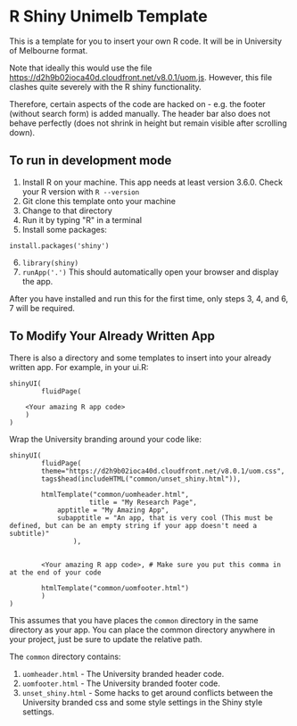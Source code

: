 # R Shiny Unimelb Template

This is a template for you to insert your own R code.  It will be in University of Melbourne format.

Note that ideally this would use the file https://d2h9b02ioca40d.cloudfront.net/v8.0.1/uom.js.  However, this file clashes quite severely with the R shiny functionality.  

Therefore, certain aspects of the code are hacked on - e.g. the footer (without search form) is added manually.  The header bar also does not behave perfectly 
(does not shrink in height but remain visible after scrolling down).

## To run in development mode

1. Install R on your machine.  This app needs at least version 3.6.0.  Check your R version with `R --version`
2. Git clone this template onto your machine
3. Change to that directory
4. Run it by typing "R" in a terminal
5. Install some packages:
```
install.packages('shiny')
```
6. `library(shiny)`
7. `runApp('.')`  This should automatically open your browser and display the app.

After you have installed and run this for the first time, only steps 3, 4, and 6, 7 will be required.

## To Modify Your Already Written App

There is also a directory and some templates to insert into your already written app. For example, in your ui.R:

```
shinyUI(
        fluidPage( 

	<Your amazing R app code>
	)
)
```

Wrap the University branding around your code like:

```
shinyUI(
        fluidPage( 
		theme="https://d2h9b02ioca40d.cloudfront.net/v8.0.1/uom.css",
		tags$head(includeHTML("common/unset_shiny.html")),

		htmlTemplate("common/uomheader.html",
               		title = "My Research Page",
			apptitle = "My Amazing App",
			subapptitle = "An app, that is very cool (This must be defined, but can be an empty string if your app doesn't need a subtitle)"
               	),


		<Your amazing R app code>, # Make sure you put this comma in at the end of your code

		htmlTemplate("common/uomfooter.html")
        )
)
```

This assumes that you have places the `common` directory in the same directory as your app. You can place the common directory anywhere in your project, just be sure to update the relative path. 

The `common` directory contains:

1. `uomheader.html` - The University branded header code.
2. `uomfooter.html` - The University branded footer code.
3. `unset_shiny.html` - Some hacks to get around conflicts between the University branded css and some style settings in the Shiny style settings. 
